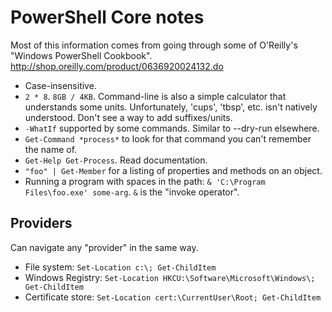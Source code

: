 PowerShell Core notes
=====================

Most of this information comes from going through some of O'Reilly's "Windows PowerShell Cookbook".
http://shop.oreilly.com/product/0636920024132.do

- Case-insensitive.
- `2 * 8`.  `8GB / 4KB`.  Command-line is also a simple calculator that understands some units.  Unfortunately, 'cups', 'tbsp', etc. isn't natively understood.  Don't see a way to add suffixes/units.
- `-WhatIf` supported by some commands.  Similar to --dry-run elsewhere.
- `Get-Command *process*` to look for that command you can't remember the name of.
- `Get-Help Get-Process`.  Read documentation.
- `"foo" | Get-Member` for a listing of properties and methods on an object.
- Running a program with spaces in the path: `& 'C:\Program Files\foo.exe' some-arg`.  `&` is the "invoke operator".


Providers
---------

Can navigate any "provider" in the same way.
- File system: `Set-Location c:\; Get-ChildItem`
- Windows Registry: `Set-Location HKCU:\Software\Microsoft\Windows\; Get-ChildItem`
- Certificate store: `Set-Location cert:\CurrentUser\Root; Get-ChildItem`

